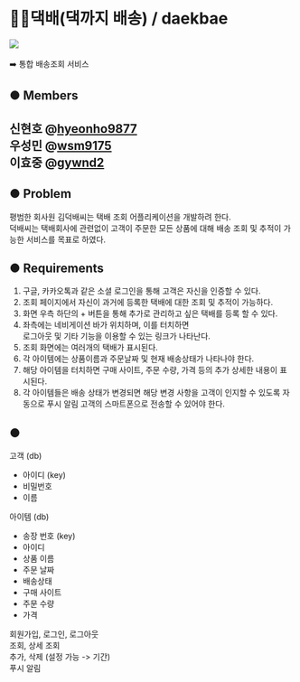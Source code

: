 :gift::truck:댁배(댁까지 배송) / daekbae
==========================================
<img src="https://img.shields.io/github/license/UdangtangtangYMC/daekbae"><br><br>
 :arrow_right: 통합 배송조회 서비스

## ● Members

신현호 @[hyeonho9877](https://github.com/hyeonho9877)<br>
우성민 @[wsm9175](https://github.com/wsm9175)<br>
이효중 @[gywnd2](https://github.com/gywnd2)
------------------------------------
## ● Problem 
 평범한 회사원 김덕배씨는 택배 조회 어플리케이션을 개발하려 한다.<br>
덕배씨는 택배회사에 관련없이 고객이 주문한 모든 상품에 대해 배송 조회 및 추적이 가능한 서비스를 목표로 하였다.

## ● Requirements
1. 구글, 카카오톡과 같은 소셜 로그인을 통해 고객은 자신을 인증할 수 있다.
2. 조회 페이지에서 자신이 과거에 등록한 택배에 대한 조회 및 추적이 가능하다.
3. 화면 우측 하단의 + 버튼을 통해 추가로 관리하고 싶은 택배를 등록 할 수 있다.
4. 좌측에는 네비게이션 바가 위치하며, 이를 터치하면<br>
 로그아웃 및 기타 기능을 이용할 수 있는 링크가 나타난다.
5. 조회 화면에는 여러개의 택배가 표시된다.
6. 각 아이템에는 상품이름과 주문날짜 및 현재 배송상태가 나타나야 한다.
7. 해당 아이템을 터치하면 구매 사이트, 주문 수량, 가격 등의 추가 상세한 내용이 표시된다.
8. 각 아이템들은 배송 상태가 변경되면 해당 변경 사항을 고객이 인지할 수 있도록 자동으로 푸시 알림 고객의 스마트폰으로 전송할 수 있어야 한다.

## ●
고객 (db)
 - 아이디 (key)
 - 비밀번호
 - 이름

아이템 (db)
 - 송장 번호 (key)
 - 아이디
 - 상품 이름
 - 주문 날짜
 - 배송상태
 - 구매 사이트
 - 주문 수량
 - 가격


회원가입, 로그인, 로그아웃<br>
조회, 상세 조회<br>
추가, 삭제 (설정 가능 -> 기간)<br>
푸시 알림
